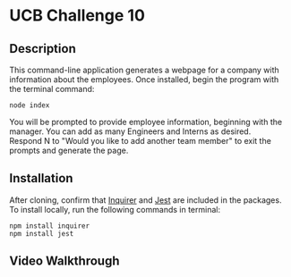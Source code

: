 # UCB Challenge 10

## Description
This command-line application generates a webpage for a company with information about the employees. 
Once installed, begin the program with the terminal command: <br>

    node index

You will be prompted to provide employee information, beginning with the manager. You can add as many Engineers and Interns as desired. <br>
Respond N to "Would you like to add another team member" to exit the prompts and generate the page.


## Installation
After cloning, confirm that [Inquirer]("https://www.npmjs.com/package/inquirer#documentation") and [Jest]("https://jestjs.io/docs/getting-started") are included in the packages. To install locally, run the following commands in terminal:

    npm install inquirer
    npm install jest


## Video Walkthrough
